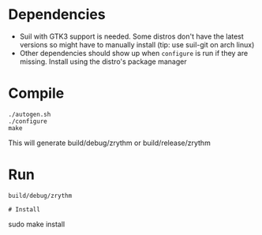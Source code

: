 # Dependencies
- Suil with GTK3 support is needed. Some distros don't have the latest versions so might have to manually install (tip: use suil-git on arch linux)
- Other dependencies should show up when `configure` is run if they are missing. Install using the distro's package manager

# Compile
```
./autogen.sh
./configure
make
```
This will generate build/debug/zrythm or build/release/zrythm

# Run
```
build/debug/zrythm

# Install
```
sudo make install
```
